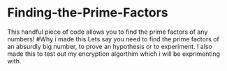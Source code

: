# Finding-the-Prime-Factors
This handful piece of code allows you to find the prime factors of any numbers! 
#Why i made this
Lets say you need to find the prime factors of an absurdly big number, to prove an hypothesis or to experiment.
I also made this to test out my encryption algorthim which i will be exprimenting with.
